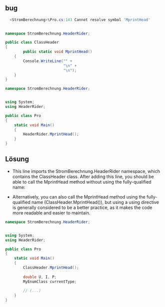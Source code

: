 ﻿## bug 

````powershell
  <StromBerechnung>\Pro.cs:143 Cannot resolve symbol 'MprintHead'
  
````

````csharp
namespace StromBerechnung.HeaderRider;

public class ClassHeader
{
        public static void MprintHead()
    {
        Console.WriteLine("" +
                          "\n" +
                          "\n");
    }
}
````

````csharp
namespace StromBerechnung.HeaderRider;


using System;
using HeaderRider;

public class Pro
{
    static void Main()
    {
        HeaderRider.MprintHead();
    }
}
````


## Lösung

- This line imports the StromBerechnung.HeaderRider namespace, which contains the ClassHeader class. After adding this line, you should be able to call the MprintHead method without using the fully-qualified name:

- Alternatively, you can also call the MprintHead method using the fully-qualified name (ClassHeader.MprintHead()), but using a using directive is generally considered to be a better practice, as it makes the code more readable and easier to maintain.

````csharp
namespace StromBerechnung.HeaderRider;


using System;
using HeaderRider;

public class Pro
{
    static void Main()
    {
        ClassHeader.MprintHead();
        
        double U, I, P;                                                                             // declare variables
        MyEnumClass currentType;                                                                // declare enum variable
    
        // (...)
    }
}
````


